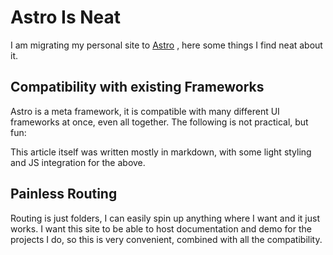 # Astro Is Neat

I am migrating my personal site to [Astro](https://astro.build/) , here some things I find neat about it.


## Compatibility with existing Frameworks

Astro is a meta framework, it is compatible with many different UI frameworks at once, even all together.
The following is not practical, but fun:

This article itself was written mostly in markdown, with some light styling and JS integration for the above.

## Painless Routing
Routing is just folders, I can easily spin up anything where I want and it just works.
I want this site to be able to host documentation and demo for the projects I do, so this is very convenient, combined with all the compatibility. 

